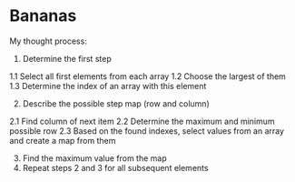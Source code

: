 # Bananas

My thought process:

1. Determine the first step

  1.1 Select all first elements from each array
  1.2 Choose the largest of them
  1.3 Determine the index of an array with this element


2. Describe the possible step map (row and column)


  2.1 Find column of next item
  2.2 Determine the maximum and minimum possible row
  2.3 Based on the found indexes, select values from an array and create a map from them


3. Find the maximum value from the map
4. Repeat steps 2 and 3 for all subsequent elements
